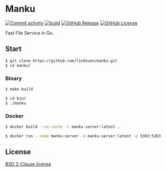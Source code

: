 # Manku

[![Commit activity](https://img.shields.io/github/commit-activity/m/lindsuen/manku)](https://github.com/lindsuen/manku/graphs/commit-activity)
[![build](https://img.shields.io/github/actions/workflow/status/lindsuen/manku/build.yml?branch=master)](https://github.com/lindsuen/manku/actions/workflows/build.yml)
[![GitHub Release](https://img.shields.io/github/v/release/lindsuen/manku)](https://github.com/lindsuen/manku/releases)
[![GitHub License](https://img.shields.io/github/license/lindsuen/manku)](https://github.com/lindsuen/manku/blob/master/README.md)

Fast File Service in Go.

## Start

```sh
$ git clone https://github.com/lindsuen/manku.git
$ cd manku/
```

### Binary

```sh
$ make build
```

```sh
$ cd bin/
$ ./manku
```

### Docker

```sh
$ docker build --no-cache -t manku-server:latest .
```

```sh
$ docker run --name manku-server -d manku-server:latest -p 5363:5363
```

## License

[BSD 2-Clause license](https://github.com/lindsuen/manku/blob/master/README.md)
